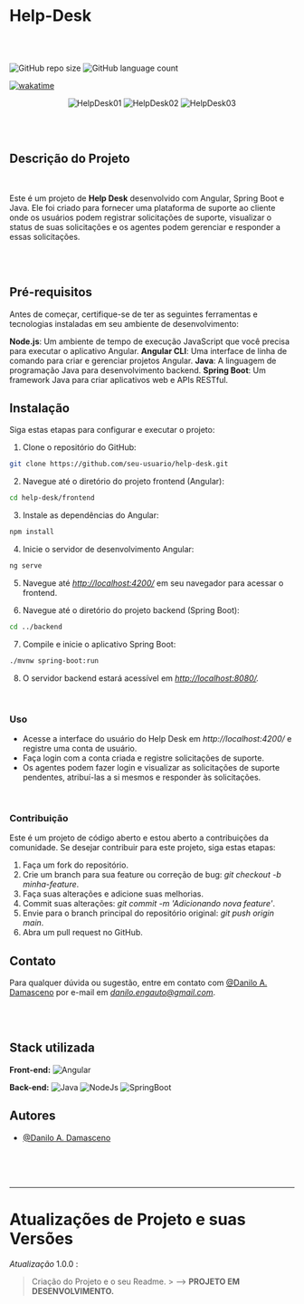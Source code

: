 # Help-Desk

</hr>
</br>
</br>

![GitHub repo size](https://img.shields.io/github/repo-size/DaniloADamasceno/Help-Desk?style=for-the-badge)
![GitHub language count](https://img.shields.io/github/languages/count/DaniloADamasceno/Help-Desk?style=for-the-badge)

[![wakatime](https://wakatime.com/badge/github/DaniloADamasceno/Help-Desk.svg)](https://wakatime.com/badge/github/DaniloADamasceno/Help-Desk)

<!-- Imagem da Tela inicial do Aplicativo -->
<div align="center">

![HelpDesk01](https://github.com/DaniloADamasceno/Image-Bank/assets/71226047/f253412d-332b-499d-9fcd-060531b3165d)
![HelpDesk02](https://github.com/DaniloADamasceno/Image-Bank/assets/71226047/5e14f413-9673-4d3e-ac0d-6264e4bd169d)
![HelpDesk03](https://github.com/DaniloADamasceno/Image-Bank/assets/71226047/f20727a6-36f6-4c2d-8474-5ae1cd158b85)

 </div>

</br>
</br>

## Descrição do Projeto

</br>

 Este é um projeto de **Help Desk** desenvolvido com Angular, Spring Boot e Java.
 Ele foi criado para fornecer uma plataforma de suporte ao cliente onde os usuários podem registrar solicitações de suporte, visualizar o status de suas solicitações e os agentes podem gerenciar e responder a essas solicitações.

</br>
</br>

## Pré-requisitos

Antes de começar, certifique-se de ter as seguintes ferramentas e tecnologias instaladas em seu ambiente de desenvolvimento:

**Node.js**: Um ambiente de tempo de execução JavaScript que você precisa para executar o aplicativo Angular.
**Angular CLI**: Uma interface de linha de comando para criar e gerenciar projetos Angular.
**Java**: A linguagem de programação Java para desenvolvimento backend.
**Spring Boot**: Um framework Java para criar aplicativos web e APIs RESTful.

## Instalação

Siga estas etapas para configurar e executar o projeto:

1. Clone o repositório do GitHub:

```bash
git clone https://github.com/seu-usuario/help-desk.git
```

2. Navegue até o diretório do projeto frontend (Angular):

```bash
cd help-desk/frontend
```

3. Instale as dependências do Angular:

```bash
npm install
```

4. Inicie o servidor de desenvolvimento Angular:

```bash
ng serve
```

5. Navegue até *<http://localhost:4200/>* em seu navegador para acessar o frontend.

6. Navegue até o diretório do projeto backend (Spring Boot):

```bash
cd ../backend
```

7. Compile e inicie o aplicativo Spring Boot:

```bash
./mvnw spring-boot:run

```

8. O servidor backend estará acessível em *<http://localhost:8080/>.*

<br>

### Uso

- Acesse a interface do usuário do Help Desk em *http://localhost:4200/* e registre uma conta de usuário.
- Faça login com a conta criada e registre solicitações de suporte.
- Os agentes podem fazer login e visualizar as solicitações de suporte pendentes, atribuí-las a si mesmos e responder às solicitações.

<br>

### Contribuição

Este é um projeto de código aberto e estou aberto a contribuições da comunidade.
Se desejar contribuir para este projeto, siga estas etapas:

1. Faça um fork do repositório.
2. Crie um branch para sua feature ou correção de bug: *git checkout -b minha-feature*.
3. Faça suas alterações e adicione suas melhorias.
4. Commit suas alterações: *git commit -m 'Adicionando nova feature'*.
5. Envie para o branch principal do repositório original: *git push origin main*.
6. Abra um pull request no GitHub.

## Contato

Para qualquer dúvida ou sugestão, entre em contato com  [@Danilo A. Damasceno](https://github.com/DaniloADamasceno/) por e-mail em *<danilo.engauto@gmail.com>*.

</br>
</br>

</hr>

## Stack utilizada

**Front-end:** ![Angular](https://img.shields.io/badge/Angular-DD0031?style=for-the-badge&logo=angular&logoColor=white)

**Back-end:**  ![Java](https://img.shields.io/badge/Java-ED8B00?style=for-the-badge&logo=openjdk&logoColor=white)
               ![NodeJs](https://img.shields.io/badge/Node.js-43853D?style=for-the-badge&logo=node.js&logoColor=white)
               ![SpringBoot](https://img.shields.io/badge/Spring-6DB33F?style=for-the-badge&logo=spring&logoColor=white)

## Autores

- [@Danilo A. Damasceno](https://github.com/DaniloADamasceno/)

</br>
</br>
</br>

________________________________________________________________________________________________________________________________________________________________

# Atualizações de Projeto e suas Versões

*Atualização* 1.0.0 :
> Criação do Projeto e o seu Readme.
        > --> **PROJETO EM DESENVOLVIMENTO.**
